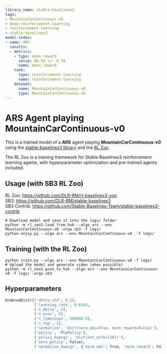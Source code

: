 ```yaml
---
library_name: stable-baselines3
tags:
- MountainCarContinuous-v0
- deep-reinforcement-learning
- reinforcement-learning
- stable-baselines3
model-index:
- name: ARS
  results:
  - metrics:
    - type: mean_reward
      value: 96.50 +/- 0.78
      name: mean_reward
    task:
      type: reinforcement-learning
      name: reinforcement-learning
    dataset:
      name: MountainCarContinuous-v0
      type: MountainCarContinuous-v0
---
```


# **ARS** Agent playing **MountainCarContinuous-v0**
This is a trained model of a **ARS** agent playing **MountainCarContinuous-v0**
using the [stable-baselines3 library](https://github.com/DLR-RM/stable-baselines3)
and the [RL Zoo](https://github.com/DLR-RM/rl-baselines3-zoo).

The RL Zoo is a training framework for Stable Baselines3
reinforcement learning agents,
with hyperparameter optimization and pre-trained agents included.

## Usage (with SB3 RL Zoo)

RL Zoo: https://github.com/DLR-RM/rl-baselines3-zoo<br/>
SB3: https://github.com/DLR-RM/stable-baselines3<br/>
SB3 Contrib: https://github.com/Stable-Baselines-Team/stable-baselines3-contrib

```
# Download model and save it into the logs/ folder
python -m rl_zoo3.load_from_hub --algo ars --env MountainCarContinuous-v0 -orga sb3 -f logs/
python enjoy.py --algo ars --env MountainCarContinuous-v0  -f logs/
```

## Training (with the RL Zoo)
```
python train.py --algo ars --env MountainCarContinuous-v0 -f logs/
# Upload the model and generate video (when possible)
python -m rl_zoo3.push_to_hub --algo ars --env MountainCarContinuous-v0 -f logs/ -orga sb3
```

## Hyperparameters
```python
OrderedDict([('delta_std', 0.2),
             ('learning_rate', 0.018),
             ('n_delta', 4),
             ('n_envs', 8),
             ('n_timesteps', 500000.0),
             ('n_top', 1),
             ('normalize', 'dict(norm_obs=True, norm_reward=False)'),
             ('policy', 'MlpPolicy'),
             ('policy_kwargs', 'dict(net_arch=[16])'),
             ('zero_policy', False),
             ('normalize_kwargs', {'norm_obs': True, 'norm_reward': False})])
```
